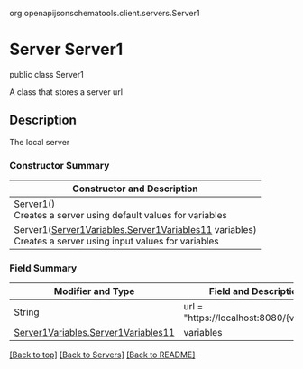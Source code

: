 org.openapijsonschematools.client.servers.Server1
# Server Server1
public class Server1

A class that stores a server url

## Description
The local server

### Constructor Summary
| Constructor and Description |
| --------------------------- |
| Server1()<br>Creates a server using default values for variables |
| Server1([Server1Variables.Server1Variables11](../servers/server1/Server1Variables.md#server1variables11) variables)<br>Creates a server using input values for variables |

### Field Summary
| Modifier and Type | Field and Description |
| ----------------- | --------------------- |
| String            | url = "https://localhost:8080/{version}"     |
| [Server1Variables.Server1Variables11](../servers/server1/Server1Variables.md#server1variables11) | variables |

[[Back to top]](#top) [[Back to Servers]](../../README.md#Servers) [[Back to README]](../../README.md)
